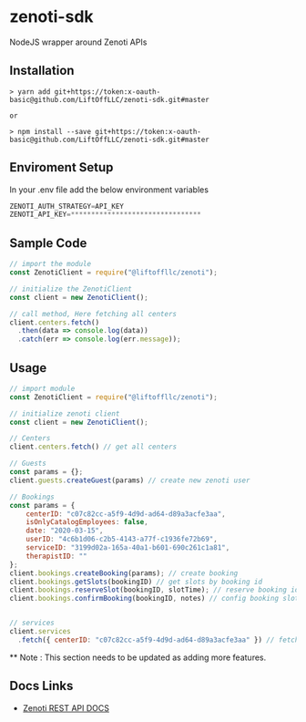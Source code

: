 # zenoti-sdk
NodeJS wrapper around Zenoti APIs

## Installation
```shell
> yarn add git+https://token:x-oauth-basic@github.com/LiftOffLLC/zenoti-sdk.git#master

or

> npm install --save git+https://token:x-oauth-basic@github.com/LiftOffLLC/zenoti-sdk.git#master
```

## Enviroment Setup
In your .env file add the below environment variables
```javascript
ZENOTI_AUTH_STRATEGY=API_KEY
ZENOTI_API_KEY=********************************
```

## Sample Code
```javascript
// import the module
const ZenotiClient = require("@liftoffllc/zenoti");

// initialize the ZenotiClient
const client = new ZenotiClient();

// call method, Here fetching all centers
client.centers.fetch()
  .then(data => console.log(data))
  .catch(err => console.log(err.message));
```

## Usage
```javascript
// import module
const ZenotiClient = require("@liftoffllc/zenoti");

// initialize zenoti client
const client = new ZenotiClient();

// Centers
client.centers.fetch() // get all centers

// Guests
const params = {};
client.guests.createGuest(params) // create new zenoti user

// Bookings
const params = {
    centerID: "c07c82cc-a5f9-4d9d-ad64-d89a3acfe3aa",
    isOnlyCatalogEmployees: false,
    date: "2020-03-15",
    userID: "4c6b1d06-c2b5-4143-a77f-c1936fe72b69",
    serviceID: "3199d02a-165a-40a1-b601-690c261c1a81",
    therapistID: ""
};
client.bookings.createBooking(params); // create booking
client.bookings.getSlots(bookingID) // get slots by booking id
client.bookings.reserveSlot(bookingID, slotTime); // reserve booking id against slot time
client.bookings.confirmBooking(bookingID, notes) // config booking slot


// services
client.services
  .fetch({ centerID: "c07c82cc-a5f9-4d9d-ad64-d89a3acfe3aa" }) // fetch sevices by center or location id

```
** Note : This section needs to be updated as adding more features.

## Docs Links
- [Zenoti REST API DOCS](https://docs.zenoti.com/?version=latest "Zenoti REST API DOCS")